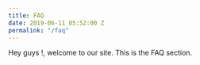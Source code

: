 ```yaml
---
title: FAQ
date: 2019-06-11 05:52:00 Z
permalink: "/faq"
---
```


Hey guys !, welcome to our site. This is the FAQ section. 